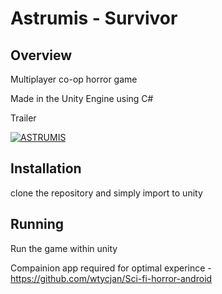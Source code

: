 # Astrumis - Survivor


## Overview 

Multiplayer co-op horror game

Made in the Unity Engine using C#

Trailer

[![ASTRUMIS](https://i.ytimg.com/vi/EFlPh8HAAp8/hqdefault.jpg)](https://www.youtube.com/watch?v=EFlPh8HAAp8)

## Installation

clone the repository and simply import to unity

## Running

Run the game within unity

Compainion app required for optimal experince - https://github.com/wtycjan/Sci-fi-horror-android
